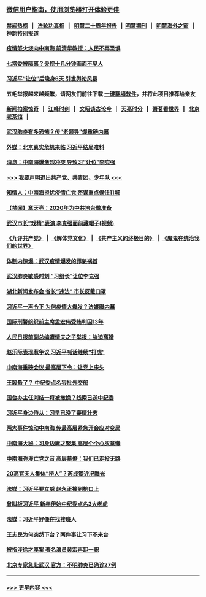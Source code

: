 ### [微信用户指南，使用浏览器打开体验更佳](https://github.com/gfw-breaker/banned-news1/blob/master/indexes/wechat-guide.md?t=0)
#### [禁闻热榜](热点新闻.md?t=0)  &nbsp;&nbsp;|&nbsp;&nbsp; [法轮功真相](https://github.com/gfw-breaker/truth/blob/master/README.md?t=0) &nbsp;&nbsp;|&nbsp;&nbsp; [明慧二十周年报告](https://github.com/gfw-breaker/mh-reports/blob/master/README.md?t=0) &nbsp;&nbsp;|&nbsp;&nbsp;[明慧期刊](https://github.com/gfw-breaker/mh-qikan) &nbsp;&nbsp;|&nbsp;&nbsp; [明慧海外之窗](https://github.com/gfw-breaker/mh-news/blob/master/README.md?t=0) &nbsp;&nbsp;|&nbsp;&nbsp; [神韵特别报道](https://github.com/gfw-breaker/mh-news/blob/master/shenyun.md?t=0)
#### [疫情怒火烧向中南海 前清华教授：人民不再恐惧](../pages/prog1138/a102769562.md?t=02051433) 
#### [七常委被隔离？央视十几分钟画面不见人](../pages/prog1138/a102768646.md?t=02051433) 
#### [习近平“让位”后隐身6天 引发舆论风暴](../pages/prog1138/a102768551.md?t=02051433) 
#### 五毛举报越来越频繁，请网友们前往下载 [一键翻墙软件](https://github.com/gfw-breaker/ssr-accounts)，并将此项目推荐给亲友
#### [新闻拍案惊奇](https://github.com/gfw-breaker/banned-news1/blob/master/pages/link4.md) &nbsp;&nbsp;|&nbsp;&nbsp; [江峰时刻](https://github.com/gfw-breaker/banned-news1/blob/master/pages/link4.md) &nbsp;&nbsp;|&nbsp;&nbsp; [文昭谈古论今](https://github.com/gfw-breaker/banned-news1/blob/master/pages/link4.md) &nbsp;&nbsp;|&nbsp;&nbsp; [天亮时分](https://github.com/gfw-breaker/banned-news1/blob/master/pages/link4.md) &nbsp;&nbsp;|&nbsp;&nbsp; [萧茗看世界](https://github.com/gfw-breaker/banned-news1/blob/master/pages/link4.md) &nbsp;&nbsp;|&nbsp;&nbsp; [北京老茶馆](https://github.com/gfw-breaker/banned-news1/blob/master/pages/link4.md) &nbsp;&nbsp;|&nbsp;&nbsp; 
#### [武汉肺炎有多恐怖？传“老领导”爆重磅内幕](../pages/prog1138/a102767567.md?t=02051433) 
#### [外媒：北京真实危机来临 习近平结局难料](../pages/prog1138/a102764349.md?t=02051433) 
#### [消息：中南海爆激烈冲突 导致习“让位”李克强](../pages/prog1138/a102763598.md?t=02051433) 
#### [>>> 我要声明退出共产党、共青团、少年队 <<<](https://github.com/begood0513/goodnews/blob/master/quit/letter.md) 
#### [知情人：中南海担忧疫情亡党 密谋重点保住11城](../pages/prog1138/a102763309.md?t=02051433) 
#### [【禁闻】章天亮：2020年为中共垮台做准备](../pages/prog1138/a102763070.md?t=02051433) 
#### [武汉市长“戏精”表演 李克强面前藏帽子(视频)](../pages/prog1138/a102762754.md?t=02051433) 
#### [《九评共产党》](https://github.com/begood0513/9ping.md/blob/master/README.md) &nbsp;|&nbsp; [《解体党文化》](../../../../jtdwh.md/blob/master/README.md)  &nbsp;|&nbsp; [《共产主义的终极目的》](../../../../gczydzjmd.md/blob/master/README.md) &nbsp;|&nbsp; [《魔鬼在统治我们的世界》](../../../../mgztzwmdsj.md/blob/master/README.md) 
#### [体制内惊爆：武汉疫情爆发的罪魁祸首](../pages/prog1138/a102762628.md?t=02051433) 
#### [武汉肺炎敏感时刻 “习组长”让位李克强](../pages/prog1138/a102761866.md?t=02051433) 
#### [湖北新闻发布会 省长“违法” 市长反戴口罩](../pages/prog1138/a102761704.md?t=02051433) 
#### [习近平一声令下 为何疫情大爆发？法媒曝内幕](../pages/prog1138/a102759139.md?t=02051433) 
#### [国际刑警组织前主席孟宏伟受贿判囚13年](../pages/prog1138/a102757623.md?t=02051433) 
#### [人民日报前副总编遭情夫之子举报：胁迫离婚](../pages/prog1138/a102754495.md?t=02051433) 
#### [赵乐际表现惹争议 习近平喊话继续“打虎”](../pages/prog1138/a102752427.md?t=02051433) 
#### [中南海重磅会议 最高层下令：让党上床头](../pages/prog1138/a102751653.md?t=02051433) 
#### [王毅悬了？ 中纪委点名狠批外交部](../pages/prog1138/a102751442.md?t=02051433) 
#### [国台办主任刘结一将被撤换？线索已送中纪委](../pages/prog1138/a102751037.md?t=02051433) 
#### [习近平身边侍从：习早已没了豪情壮志](../pages/prog1138/a102750505.md?t=02051433) 
#### [两大事件惊动中南海 传最高层紧急开会应对变局](../pages/prog1138/a102750164.md?t=02051433) 
#### [中南海大秘：习身边庸才聚集 高层个个心灰意懒](../pages/prog1138/a102749445.md?t=02051433) 
#### [中南海弥漫亡党之音 高层幕僚：我们已走投无路](../pages/prog1138/a102747692.md?t=02051433) 
#### [20高官夫人集体“捞人”？芮成钢近况曝光](../pages/prog1138/a102747730.md?t=02051433) 
#### [法媒：习近平要立威 赵永正撞到枪口上](../pages/prog1138/a102747084.md?t=02051433) 
#### [曾叫板习近平 新年伊始中纪委点名3大老虎](../pages/prog1138/a102747052.md?t=02051433) 
#### [法媒：习近平好像在找接班人](../pages/prog1138/a102746044.md?t=02051433) 
#### [王志民为何突然下台？两件事让习下不来台](../pages/prog1138/a102745624.md?t=02051433) 
#### [被指涉徐才厚案 著名演员黄宏再卸一职](../pages/prog1138/a102745571.md?t=02051433) 
#### [北京专家急赴武汉 官方：不明肺炎已确诊27例](../pages/prog1138/a102741527.md?t=02051433) 

----
#### [ >>> 更早内容 <<< ](../indexes/prog1138-earlier.md)
